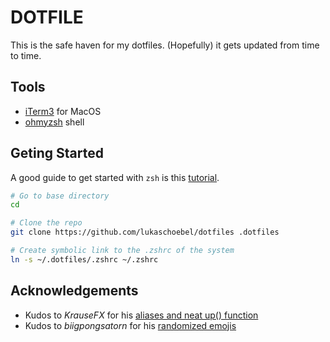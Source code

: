 # DOTFILE

This is the safe haven for my dotfiles. (Hopefully) it gets updated from time to time.

## Tools

- [iTerm3](https://www.iterm2.com/) for MacOS
- [ohmyzsh](https://github.com/ohmyzsh/ohmyzsh) shell

## Geting Started

A good guide to get started with `zsh` is this [tutorial](https://www.freecodecamp.org/news/how-to-configure-your-macos-terminal-with-zsh-like-a-pro-c0ab3f3c1156/).

```bash
# Go to base directory
cd

# Clone the repo
git clone https://github.com/lukaschoebel/dotfiles .dotfiles

# Create symbolic link to the .zshrc of the system
ln -s ~/.dotfiles/.zshrc ~/.zshrc
```

## Acknowledgements

- Kudos to *KrauseFX* for his [aliases and neat up() function](https://github.com/KrauseFx/dotfiles/blob/master/.zshrc)
- Kudos to *biigpongsatorn* for his [randomized emojis](https://github.com/agnoster/agnoster-zsh-theme/issues/39#issuecomment-470603968)
